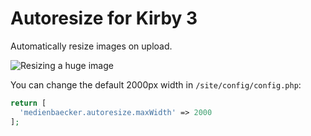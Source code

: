 # Autoresize for Kirby 3

Automatically resize images on upload.

![Resizing a huge image](https://user-images.githubusercontent.com/7975568/51390756-73ff4480-1b30-11e9-913d-7c6ba78fb7bd.gif)

You can change the default 2000px width in `/site/config/config.php`:
```php
return [
  'medienbaecker.autoresize.maxWidth' => 2000
];
```

